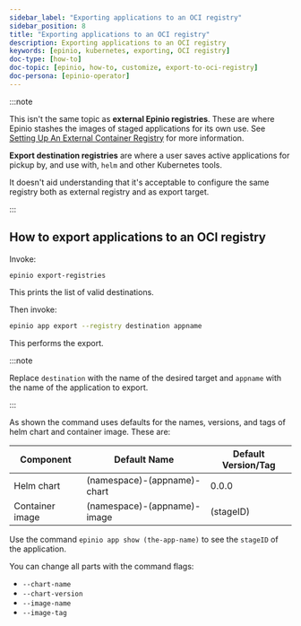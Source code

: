 ```yaml
---
sidebar_label: "Exporting applications to an OCI registry"
sidebar_position: 8
title: "Exporting applications to an OCI registry"
description: Exporting applications to an OCI registry
keywords: [epinio, kubernetes, exporting, OCI registry]
doc-type: [how-to]
doc-topic: [epinio, how-to, customize, export-to-oci-registry]
doc-persona: [epinio-operator]
---
```


:::note

This isn't the same topic as **external Epinio registries**.
These are where Epinio stashes the images of staged applications for its own use.
See [Setting Up An External Container Registry](setup_external_registry.md) for more information.

**Export destination registries** are where a user saves active applications for pickup by, and use with, `helm` and other Kubernetes tools.

It doesn't aid understanding that it's acceptable to configure the same registry both as external registry and as export target.

:::

## How to export applications to an OCI registry

Invoke:

```bash
epinio export-registries
```

This prints the list of valid destinations.

Then invoke:

```bash
epinio app export --registry destination appname
```

This performs the export.

:::note

Replace `destination` with the name of the desired target and `appname` with the name of the application to export.

:::

As shown the command uses defaults for the names, versions, and tags of helm chart and container image. These are:

|Component|Default Name|Default Version/Tag|
|---|---|---|
|Helm chart|(namespace)-(appname)-chart|0.0.0|
|Container image|(namespace)-(appname)-image|(stageID)|

Use the command `epinio app show (the-app-name)` to see the `stageID` of the application.

You can change all parts with the command flags:

- `--chart-name`
- `--chart-version`
- `--image-name`
- `--image-tag`
